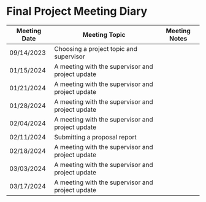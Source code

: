# Final Project Meeting Diary

| Meeting Date | Meeting Topic                                      | Meeting Notes |
|--------------|----------------------------------------------------|---------------|
| 09/14/2023   | Choosing a project topic and supervisor            |               |
| 01/15/2024   | A meeting with the supervisor and project update   |               |
| 01/21/2024   | A meeting with the supervisor and project update   |               |
| 01/28/2024   | A meeting with the supervisor and project update   |               |
| 02/04/2024   | A meeting with the supervisor and project update   |               |
| 02/11/2024   | Submitting a proposal report                       |               |
| 02/18/2024   | A meeting with the supervisor and project update   |               |
| 03/03/2024   | A meeting with the supervisor and project update   |               |
| 03/17/2024   | A meeting with the supervisor and project update   |               |
